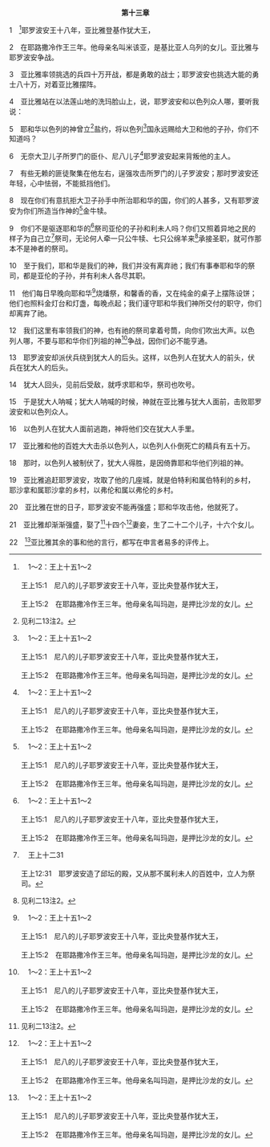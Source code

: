 <p style="text-align:center;font-weight:bold;">第十三章</p>

1　[^a]耶罗波安王十八年，亚比雅登基作犹大王，

[^a]:　1～2：王上十五1～2<br><br>王上15:1　尼八的儿子耶罗波安王十八年，亚比央登基作犹大王，<br><br>王上15:2　在耶路撒冷作王三年。他母亲名叫玛迦，是押比沙龙的女儿。

2　在耶路撒冷作王三年。他母亲名叫米该亚，是基比亚人乌列的女儿。亚比雅与耶罗波安争战。

3　亚比雅率领挑选的兵四十万开战，都是勇敢的战士；耶罗波安也挑选大能的勇士八十万，对着亚比雅摆阵。

4　亚比雅站在以法莲山地的洗玛脸山上，说，耶罗波安和以色列众人哪，要听我说：

5　耶和华以色列的神曾立[^1]盐约，将以色列[^a]国永远赐给大卫和他的子孙，你们不知道吗？

[^1]:见利二13注2。

[^a]:　撒下七12；16<br><br>撒下7:12　你在世的日子满足，与你列祖同睡的时候，我必兴起你腹中所出的后裔接续你，我也必坚定他的国。<br><br>撒下7:16　你的家和你的国必在你面前永远坚立；你的国位必永远坚定。

6　无奈大卫儿子所罗门的臣仆、尼八儿子[^a]耶罗波安起来背叛他的主人。

[^a]:　王上十一26；十二20<br><br>王上11:26　所罗门的臣仆，尼八的儿子耶罗波安也举手攻击王；他是洗利达的以法莲人，他母亲是寡妇，名叫洗鲁阿。<br><br>王上12:20　以色列众人听见耶罗波安回来了，就打发人去请他到会众那里，立他作全以色列的王。除了犹大支派以外，没有随从大卫家的。

7　有些无赖的匪徒聚集在他左右，逞强攻击所罗门的儿子罗波安；那时罗波安还年轻，心中怯弱，不能抵挡他们。

8　现在你们有意抗拒大卫子孙手中所治耶和华的国，你们的人甚多，又有耶罗波安为你们所造当作神的[^a]金牛犊。

[^a]:　王上十二28<br><br>王上12:28　耶罗波安王就筹划定妥，铸造了两只金牛犊，对众民说，以色列人哪，你们上耶路撒冷去，实在是难；看哪，这就是领你们出埃及地的神！

9　你们不是驱逐耶和华的[^a]祭司亚伦的子孙和利未人吗？你们又照着异地之民的样子为自己立[^b]祭司，无论何人牵一只公牛犊、七只公绵羊来[^1]承接圣职，就可作那本不是神者的祭司。

[^1]:直译，充满自己的手。

[^a]:　代下十一14～15<br><br>代下11:14　利未人撇下他们的郊野和产业，来到犹大与耶路撒冷，是因耶罗波安和他的儿子弃绝他们，不许他们供职作耶和华的祭司。<br><br>代下11:15　耶罗波安为邱坛、山羊并他所铸造的牛犊，自行设立祭司。

[^b]:　王上十二31<br><br>王上12:31　耶罗波安造了邱坛的殿，又从那不属利未人的百姓中，立人为祭司。

10　至于我们，耶和华是我们的神，我们并没有离弃祂；我们有事奉耶和华的祭司，都是亚伦的子孙，并有利未人各尽其职。

11　他们每日早晚向耶和华[^a]烧燔祭，和馨香的香，又在纯金的桌子上摆陈设饼；他们也照料金灯台和灯盏，每晚点起；我们谨守耶和华我们神所交付的职守，你们却离弃了祂。

[^a]:　代下二4<br><br>代下2:4　看哪，我要为耶和华我神的名建造殿宇，分别为圣献给祂，在祂面前烧馨香的香，常摆陈设饼，每早晚、安息日、月朔并耶和华我们神所定的节期献燔祭；这是以色列永远的定例。

12　我们这里有率领我们的神，也有祂的祭司拿着号筒，向你们吹出大声。以色列人哪，不要与耶和华你们列祖的神[^a]争战，因你们必不能亨通。

[^a]:　徒五39<br><br>徒5:39　若是出于神，你们就不能毁坏他们，恐怕你们倒要显为是攻击神了。

13　耶罗波安却派伏兵绕到犹大人的后头。这样，以色列人在犹大人的前头，伏兵在犹大人的后头。

14　犹大人回头，见前后受敌，就呼求耶和华，祭司也吹号。

15　于是犹大人呐喊；犹大人呐喊的时候，神就在亚比雅与犹大人面前，击败耶罗波安和以色列众人。

16　以色列人在犹大人面前逃跑，神将他们交在犹大人手里。

17　亚比雅和他的百姓大大击杀以色列人，以色列人仆倒死亡的精兵有五十万。

18　那时，以色列人被制伏了，犹大人得胜，是因倚靠耶和华他们列祖的神。

19　亚比雅追赶耶罗波安，攻取了他的几座城，就是伯特利和属伯特利的乡村，耶沙拿和属耶沙拿的乡村，以弗伦和属以弗伦的乡村。

20　亚比雅在世的日子，耶罗波安不能再强盛；耶和华攻击他，他就死了。

21　亚比雅却渐渐强盛，娶了[^1]十四个[^a]妻妾，生了二十二个儿子，十六个女儿。

[^1]:参十一21注1。

[^a]:　参代下十一21<br><br>代下11:21　罗波安爱押沙龙的女儿玛迦，胜过所有的妻妾。（他娶了十八个妻子和六十个妾，生了二十八个儿子和六十个女儿。）

22　[^a]亚比雅其余的事和他的言行，都写在申言者易多的评传上。

[^a]:　参王上十五7<br><br>王上15:7　亚比央其余的事，凡他所行的，岂不都写在犹大诸王记上吗？亚比央与耶罗波安之间常有争战。


